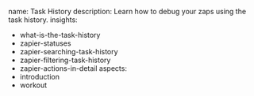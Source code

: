 name: Task History
description: Learn how to debug your zaps using the task history.
insights:
  - what-is-the-task-history
  - zapier-statuses
  - zapier-searching-task-history
  - zapier-filtering-task-history
  - zapier-actions-in-detail
aspects:
  - introduction
  - workout
